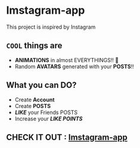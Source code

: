 # Imstagram-app

This project is inspired by Instagram

## `COOL` things are

- **ANIMATIONS** in almost EVERYTHINGS!! 💯
- Random **AVATARS** generated with your **POSTS**!!

## What you can DO?

- Create **Account**
- Create **POSTS**
- **_LIKE_** your Friends POSTS
- Increase your **_LIKE POINTS_**

## CHECK IT OUT : [Imstagram-app](https://imstagram-app.herokuapp.com)

